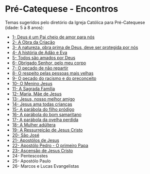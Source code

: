 # Pré-Catequese - Encontros

Temas sugeridos pelo diretório da Igreja Católica para Pré-Catequese (idade: 5 à 8 anos):

- [1- Deus é um Pai cheio de amor para nós](./1.md)
- [2- A Obra da Criação](./2.md)
- [3- A natureza, obra prima de Deus, deve ser protegida por nós](./3.md)
- [4- A história de Adão e Eva](./4.md)
- [5- Todos são amados por Deus](./5.md)
- [6- Obrigado Senhor, pelo meu corpo](./6.md)
- [7- O pecado de não repartir](./7.md)
- [8- O respeito pelas pessoas mais velhas](./8.md)
- [9- O pecado do racismo e do preconceito](./9.md)
- [10- O Menino Jesus](./10.md)
- [11- A Sagrada Família](./11.md)
- [12- Maria, Mãe de Jesus](./12.md)
- [13- Jesus, nosso melhor amigo](./13-14.md)
- [14- Jesus ama todas crianças](./13-14.md)
- [15- A parábola do filho pródigo](./15.md)
- [16- A parábola do bom samaritano](./16.md)
- [17- A parábola da ovelha perdida](./17.md)
- [18- A Mulher adúltera](./18.md)
- [19- A Ressurreição de Jesus Cristo](./19.md)
- [20- São José](./20.md)
- [21- Apostólos de Jesus](./21.md)
- [22- Apostólo Pedro - O primeiro Papa](./22.md)
- [23- Ascensão de Jesus Cristo](./23.md)
- 24- Pentescostes
- 25- Apostólo Paulo
- 26- Marcos e Lucas Evangelistas
